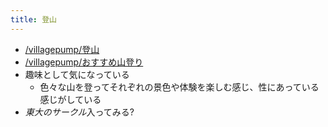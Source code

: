 ```yaml
---
title: 登山
---
```


* [/villagepump/登山](https://scrapbox.io/villagepump/登山)
* [/villagepump/おすすめ山登り](https://scrapbox.io/villagepump/おすすめ山登り)
* 趣味として気になっている
  * 色々な山を登ってそれぞれの景色や体験を楽しむ感じ、性にあっている感じがしている
* *東大のサークル*入ってみる?
